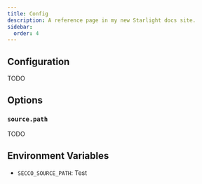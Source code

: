 ```yaml
---
title: Config
description: A reference page in my new Starlight docs site.
sidebar:
  order: 4
---
```


## Configuration

TODO

## Options

### `source.path`

TODO

## Environment Variables

- `SECCO_SOURCE_PATH`: Test
